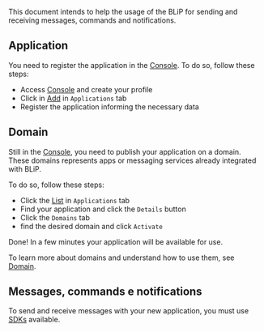 This document intends to help the usage of the BLiP for sending and receiving messages, commands and notifications.

## Application

You need to register the application in the [Console](http://messaginghub.io/home/console). To do so, follow these steps:

- Access [Console](http://messaginghub.io/home/console) and create your profile
- Click in [Add](http://messaginghub.io/application/add) in `Applications` tab
- Register the application informing the necessary data

## Domain

Still in the [Console](http://messaginghub.io/home/console), you need to publish your application on a domain. These domains represents apps or messaging services already integrated with BLiP.

To do so, follow these steps:
- Click the [List](http://messaginghub.io/application/list)  in `Applications` tab
- Find your application and click the `Details` button
- Click the `Domains` tab
- find the desired domain and click `Activate`

Done! In a few minutes your application will be available for use.

To learn more about domains and understand how to use them, see [Domain](http://messaginghub.io/docs/home/domains).

## Messages, commands e notifications

To send and receive messages with your new application, you must use [SDKs](http://messaginghub.io/docs/sdks/introduction) available.
